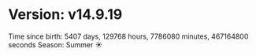 # Version: v14.9.19
Time since birth: 5407 days, 129768 hours, 7786080 minutes, 467164800 seconds
Season: Summer ☀️
